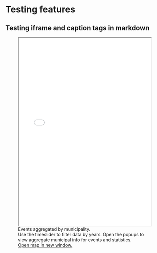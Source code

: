 # Testing features

## Testing iframe and caption tags in markdown

<figure>
    <iframe src="test-html.html" style="height:600px;width:100%;" title="Aggregate events with timeslider"></iframe>
    <figcaption>Events aggregated by municipality.</br>Use the timeslider to filter data by years. Open the popups to view aggregate municipal info for events and statistics.</br><a href="test-html.html" target="_blank">Open map in new window.</a> </figcaption>
</figure>
